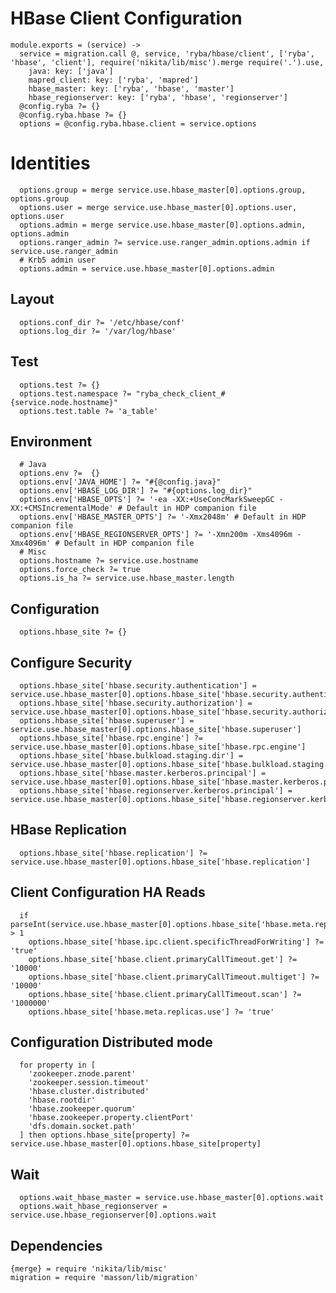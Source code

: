 
# HBase Client Configuration

    module.exports = (service) ->
      service = migration.call @, service, 'ryba/hbase/client', ['ryba', 'hbase', 'client'], require('nikita/lib/misc').merge require('.').use,
        java: key: ['java']
        mapred_client: key: ['ryba', 'mapred']
        hbase_master: key: ['ryba', 'hbase', 'master']
        hbase_regionserver: key: ['ryba', 'hbase', 'regionserver']
      @config.ryba ?= {}
      @config.ryba.hbase ?= {}
      options = @config.ryba.hbase.client = service.options

# Identities

      options.group = merge service.use.hbase_master[0].options.group, options.group
      options.user = merge service.use.hbase_master[0].options.user, options.user
      options.admin = merge service.use.hbase_master[0].options.admin, options.admin
      options.ranger_admin ?= service.use.ranger_admin.options.admin if service.use.ranger_admin
      # Krb5 admin user
      options.admin = service.use.hbase_master[0].options.admin

## Layout

      options.conf_dir ?= '/etc/hbase/conf'
      options.log_dir ?= '/var/log/hbase'

## Test

      options.test ?= {}
      options.test.namespace ?= "ryba_check_client_#{service.node.hostname}"
      options.test.table ?= 'a_table'

## Environment

      # Java
      options.env ?=  {}
      options.env['JAVA_HOME'] ?= "#{@config.java}"
      options.env['HBASE_LOG_DIR'] ?= "#{options.log_dir}"
      options.env['HBASE_OPTS'] ?= '-ea -XX:+UseConcMarkSweepGC -XX:+CMSIncrementalMode' # Default in HDP companion file
      options.env['HBASE_MASTER_OPTS'] ?= '-Xmx2048m' # Default in HDP companion file
      options.env['HBASE_REGIONSERVER_OPTS'] ?= '-Xmn200m -Xms4096m -Xmx4096m' # Default in HDP companion file
      # Misc
      options.hostname ?= service.use.hostname
      options.force_check ?= true
      options.is_ha ?= service.use.hbase_master.length

## Configuration

      options.hbase_site ?= {}

## Configure Security

      options.hbase_site['hbase.security.authentication'] = service.use.hbase_master[0].options.hbase_site['hbase.security.authentication']
      options.hbase_site['hbase.security.authorization'] = service.use.hbase_master[0].options.hbase_site['hbase.security.authorization']
      options.hbase_site['hbase.superuser'] = service.use.hbase_master[0].options.hbase_site['hbase.superuser']
      options.hbase_site['hbase.rpc.engine'] ?= service.use.hbase_master[0].options.hbase_site['hbase.rpc.engine']
      options.hbase_site['hbase.bulkload.staging.dir'] = service.use.hbase_master[0].options.hbase_site['hbase.bulkload.staging.dir']
      options.hbase_site['hbase.master.kerberos.principal'] = service.use.hbase_master[0].options.hbase_site['hbase.master.kerberos.principal']
      options.hbase_site['hbase.regionserver.kerberos.principal'] = service.use.hbase_master[0].options.hbase_site['hbase.regionserver.kerberos.principal']

## HBase Replication

      options.hbase_site['hbase.replication'] ?= service.use.hbase_master[0].options.hbase_site['hbase.replication']

## Client Configuration HA Reads

      if parseInt(service.use.hbase_master[0].options.hbase_site['hbase.meta.replica.count']) > 1
        options.hbase_site['hbase.ipc.client.specificThreadForWriting'] ?= 'true'
        options.hbase_site['hbase.client.primaryCallTimeout.get'] ?= '10000'
        options.hbase_site['hbase.client.primaryCallTimeout.multiget'] ?= '10000'
        options.hbase_site['hbase.client.primaryCallTimeout.scan'] ?= '1000000'
        options.hbase_site['hbase.meta.replicas.use'] ?= 'true'

## Configuration Distributed mode

      for property in [
        'zookeeper.znode.parent'
        'zookeeper.session.timeout'
        'hbase.cluster.distributed'
        'hbase.rootdir'
        'hbase.zookeeper.quorum'
        'hbase.zookeeper.property.clientPort'
        'dfs.domain.socket.path'
      ] then options.hbase_site[property] ?= service.use.hbase_master[0].options.hbase_site[property]

## Wait

      options.wait_hbase_master = service.use.hbase_master[0].options.wait
      options.wait_hbase_regionserver = service.use.hbase_regionserver[0].options.wait

## Dependencies

    {merge} = require 'nikita/lib/misc'
    migration = require 'masson/lib/migration'
